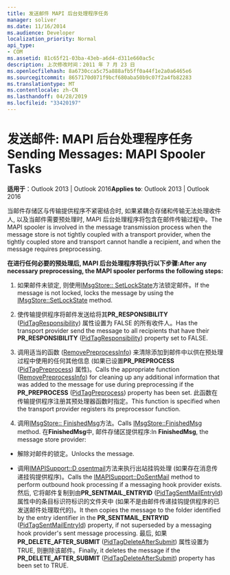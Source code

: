 ```yaml
---
title: 发送邮件 MAPI 后台处理程序任务
manager: soliver
ms.date: 11/16/2014
ms.audience: Developer
localization_priority: Normal
api_type:
- COM
ms.assetid: 81c65f21-03ba-43eb-a6d4-d311e660ac5c
description: 上次修改时间：2011 年 7 月 23 日
ms.openlocfilehash: 8a6730cca5c75a888afb5ff0a44f1e2a0a6465e6
ms.sourcegitcommit: 8657170d071f9bcf680aba50b9c07f2a4fb82283
ms.translationtype: MT
ms.contentlocale: zh-CN
ms.lasthandoff: 04/28/2019
ms.locfileid: "33420197"
---
```

# <a name="sending-messages-mapi-spooler-tasks"></a><span data-ttu-id="f9635-103">发送邮件: MAPI 后台处理程序任务</span><span class="sxs-lookup"><span data-stu-id="f9635-103">Sending Messages: MAPI Spooler Tasks</span></span>

  
  
<span data-ttu-id="f9635-104">**适用于**：Outlook 2013 | Outlook 2016</span><span class="sxs-lookup"><span data-stu-id="f9635-104">**Applies to**: Outlook 2013 | Outlook 2016</span></span> 
  
<span data-ttu-id="f9635-105">当邮件存储区与传输提供程序不紧密结合时, 如果紧耦合存储和传输无法处理收件人, 以及当邮件需要预处理时, MAPI 后台处理程序将包含在邮件传输过程中。</span><span class="sxs-lookup"><span data-stu-id="f9635-105">The MAPI spooler is involved in the message transmission process when the message store is not tightly coupled with a transport provider, when the tightly coupled store and transport cannot handle a recipient, and when the message requires preprocessing.</span></span>
  
 <span data-ttu-id="f9635-106">**在进行任何必要的预处理后, MAPI 后台处理程序将执行以下步骤:**</span><span class="sxs-lookup"><span data-stu-id="f9635-106">**After any necessary preprocessing, the MAPI spooler performs the following steps:**</span></span>
  
1. <span data-ttu-id="f9635-107">如果邮件未锁定, 则使用[IMsgStore:: SetLockState](imsgstore-setlockstate.md)方法锁定邮件。</span><span class="sxs-lookup"><span data-stu-id="f9635-107">If the message is not locked, locks the message by using the [IMsgStore::SetLockState](imsgstore-setlockstate.md) method.</span></span> 
    
2. <span data-ttu-id="f9635-108">使传输提供程序将邮件发送给将其**PR_RESPONSIBILITY** ([PidTagResponsibility](pidtagresponsibility-canonical-property.md)) 属性设置为 FALSE 的所有收件人。</span><span class="sxs-lookup"><span data-stu-id="f9635-108">Has the transport provider send the message to all recipients that have their **PR_RESPONSIBILITY** ([PidTagResponsibility](pidtagresponsibility-canonical-property.md)) property set to FALSE.</span></span> 
    
3. <span data-ttu-id="f9635-109">调用适当的函数 ([RemovePreprocessInfo](removepreprocessinfo.md)) 来清除添加到邮件中以供在预处理过程中使用的任何其他信息 (如果已设置**PR_PREPROCESS** ([PidTagPreprocess](pidtagpreprocess-canonical-property.md)) 属性)。</span><span class="sxs-lookup"><span data-stu-id="f9635-109">Calls the appropriate function ([RemovePreprocessInfo](removepreprocessinfo.md)) for cleaning up any additional information that was added to the message for use during preprocessing if the **PR_PREPROCESS** ([PidTagPreprocess](pidtagpreprocess-canonical-property.md)) property has been set.</span></span> <span data-ttu-id="f9635-110">此函数在传输提供程序注册其预处理器函数时指定。</span><span class="sxs-lookup"><span data-stu-id="f9635-110">This function is specified when the transport provider registers its preprocessor function.</span></span> 
    
4. <span data-ttu-id="f9635-111">调用[IMsgStore:: FinishedMsg](imsgstore-finishedmsg.md)方法。</span><span class="sxs-lookup"><span data-stu-id="f9635-111">Calls [IMsgStore::FinishedMsg](imsgstore-finishedmsg.md) method.</span></span> <span data-ttu-id="f9635-112">在**FinishedMsg**中, 邮件存储区提供程序:</span><span class="sxs-lookup"><span data-stu-id="f9635-112">In **FinishedMsg**, the message store provider:</span></span>
    
  - <span data-ttu-id="f9635-113">解除对邮件的锁定。</span><span class="sxs-lookup"><span data-stu-id="f9635-113">Unlocks the message.</span></span>
    
  - <span data-ttu-id="f9635-114">调用[IMAPISupport::D osentmail](imapisupport-dosentmail.md)方法来执行出站挂钩处理 (如果存在消息传递挂钩提供程序)。</span><span class="sxs-lookup"><span data-stu-id="f9635-114">Calls the [IMAPISupport::DoSentMail](imapisupport-dosentmail.md) method to perform outbound hook processing if a messaging hook provider exists.</span></span> <span data-ttu-id="f9635-115">然后, 它将邮件复制到由**PR_SENTMAIL_ENTRYID** ([PidTagSentMailEntryId](pidtagsentmailentryid-canonical-property.md)) 属性中的条目标识符标识的文件夹中 (如果不是由邮件传递挂钩提供程序的已发送邮件处理取代的)。</span><span class="sxs-lookup"><span data-stu-id="f9635-115">It then copies the message to the folder identified by the entry identifier in the **PR_SENTMAIL_ENTRYID** ([PidTagSentMailEntryId](pidtagsentmailentryid-canonical-property.md)) property, if not superseded by a messaging hook provider's sent message processing.</span></span> <span data-ttu-id="f9635-116">最后, 如果**PR_DELETE_AFTER_SUBMIT** ([PidTagDeleteAfterSubmit](pidtagdeleteaftersubmit-canonical-property.md)) 属性设置为 TRUE, 则删除该邮件。</span><span class="sxs-lookup"><span data-stu-id="f9635-116">Finally, it deletes the message if the **PR_DELETE_AFTER_SUBMIT** ([PidTagDeleteAfterSubmit](pidtagdeleteaftersubmit-canonical-property.md)) property has been set to TRUE.</span></span> 
    

